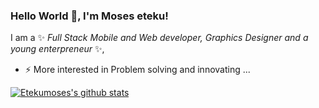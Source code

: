 ### Hello World 👋, I'm Moses eteku!

I am a ✨ _Full Stack Mobile and Web developer, Graphics Designer and a young enterpreneur_ ✨, 


- ⚡ More interested in Problem solving and innovating ...

[![Etekumoses's github stats](https://github-readme-stats.vercel.app/api?username=etekumoses)](https://github.com/anuraghazra/github-readme-stats)
